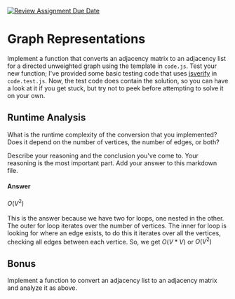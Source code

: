 [![Review Assignment Due Date](https://classroom.github.com/assets/deadline-readme-button-24ddc0f5d75046c5622901739e7c5dd533143b0c8e959d652212380cedb1ea36.svg)](https://classroom.github.com/a/hFs1pb0z)
# Graph Representations

Implement a function that converts an adjacency matrix to an adjacency list for
a directed unweighted graph using the template in `code.js`. Test your new
function; I've provided some basic testing code that uses
[jsverify](https://jsverify.github.io/) in `code.test.js`. Now, the test code
does contain the solution, so you can have a look at it if you get stuck, but
try not to peek before attempting to solve it on your own.

## Runtime Analysis

What is the runtime complexity of the conversion that you implemented? Does it
depend on the number of vertices, the number of edges, or both?

Describe your reasoning and the conclusion you've come to. Your reasoning is the
most important part. Add your answer to this markdown file.

#### Answer

$O(V^2)$ <br/> <br/>
This is the answer because we have two for loops, one nested in the other. The outer for loop iterates over the number of vertices. The inner for loop is looking for where an edge exists, to do this it iterates over all the vertices, checking all edges between each vertice. So, we get $O(V*V)$ or $O(V^2)$ <br/>

## Bonus

Implement a function to convert an adjacency list to an adjacency matrix and
analyze it as above.
